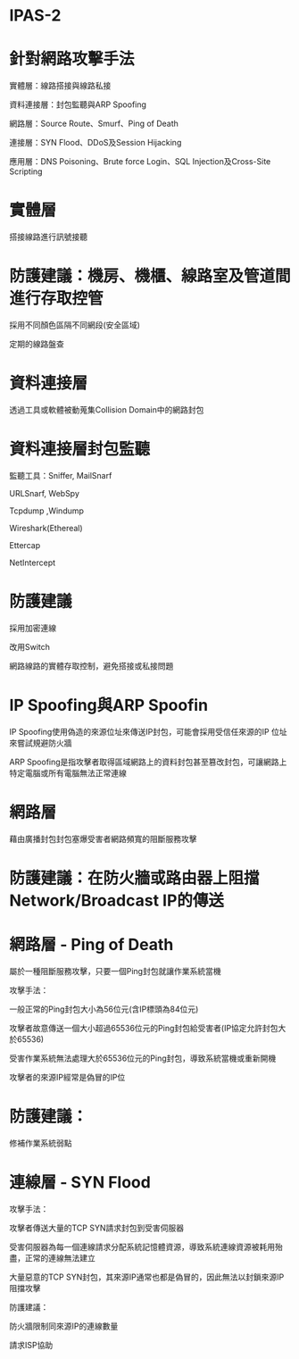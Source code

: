 # IPAS-2

# 針對網路攻擊手法

實體層：線路搭接與線路私接

資料連接層：封包監聽與ARP Spoofing

網路層：Source Route、Smurf、Ping of Death

連接層：SYN Flood、DDoS及Session Hijacking

應用層：DNS Poisoning、Brute force Login、SQL Injection及Cross-Site Scripting

# 實體層

搭接線路進行訊號接聽

# 防護建議：機房、機櫃、線路室及管道間進行存取控管

採用不同顏色區隔不同網段(安全區域)

定期的線路盤查

# 資料連接層

透過工具或軟體被動蒐集Collision Domain中的網路封包

# 資料連接層封包監聽

監聽工具：Sniffer, MailSnarf

URLSnarf, WebSpy

Tcpdump ,Windump

Wireshark(Ethereal)

Ettercap

NetIntercept

# 防護建議

採用加密連線

改用Switch

網路線路的實體存取控制，避免搭接或私接問題

# IP Spoofing與ARP Spoofin

IP Spoofing使用偽造的來源位址來傳送IP封包，可能會採用受信任來源的IP 位址來嘗試規避防火牆

ARP Spoofing是指攻擊者取得區域網路上的資料封包甚至篡改封包，可讓網路上特定電腦或所有電腦無法正常連線

# 網路層

藉由廣播封包封包塞爆受害者網路頻寬的阻斷服務攻擊

# 防護建議：在防火牆或路由器上阻擋 Network/Broadcast IP的傳送

# 網路層 - Ping of Death

屬於一種阻斷服務攻擊，只要一個Ping封包就讓作業系統當機

攻擊手法：

一般正常的Ping封包大小為56位元(含IP標頭為84位元)

攻擊者故意傳送一個大小超過65536位元的Ping封包給受害者(IP協定允許封包大於65536)

受害作業系統無法處理大於65536位元的Ping封包，導致系統當機或重新開機

攻擊者的來源IP經常是偽冒的IP位

# 防護建議：

修補作業系統弱點

# 連線層 - SYN Flood

攻擊手法：

攻擊者傳送大量的TCP SYN請求封包到受害伺服器

受害伺服器為每一個連線請求分配系統記憶體資源，導致系統連線資源被耗用殆盡，正常的連線無法建立

大量惡意的TCP SYN封包，其來源IP通常也都是偽冒的，因此無法以封鎖來源IP阻擋攻擊

防護建議：

防火牆限制同來源IP的連線數量

請求ISP協助

































